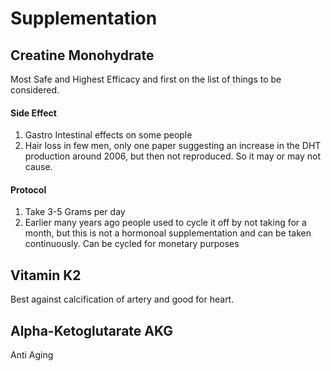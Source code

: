 # Supplementation
## Creatine Monohydrate

Most Safe and Highest Efficacy and first on the list of things to be considered.

#### Side Effect
1. Gastro Intestinal effects on some people
2. Hair loss in few men, only one paper suggesting an increase in the DHT production around 2006, but then not reproduced. So it may or may not cause.

#### Protocol 
1. Take 3-5 Grams per day
2. Earlier many years ago people used to cycle it off by not taking for a month, but this is not a hormonoal supplementation and can be taken continuously. Can be cycled for monetary purposes



## Vitamin K2
Best against calcification of artery and good for heart.

## Alpha-Ketoglutarate AKG
Anti Aging
